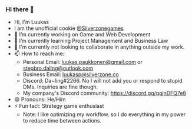 ### Hi there 👋
- Hi, I'm Luukas
- I am the unofficial cookie [@Silverzonegames](https://github.com/Silverzonegames)
- 🔭 I’m currently working on Game and Web Development
- 🌱 I’m currently learning Project Management and Business Law
- 👯 I'm currently not looking to collaborate in anything outside my work.
- 📫 How to reach me: 
  - Personal Email: luukas.paukkonen@gmail.com or stepbro.daling@outlook.com
  - Business Email: luukasp@silverzone.co
  - Discord: Da~ling#2266. No I will not add you or respond to stupid DMs. Inquiries are fine though.
  - My company's Discord community: https://discord.gg/ggjnDFQ7e8
- 😄 Pronouns: He/Him
- ⚡ Fun fact: Strategy game enthusiast
  - Note: I like optimizing my workflow, so I do everything in my power to reduce time between actions.
